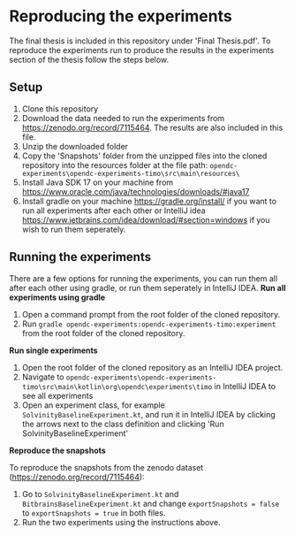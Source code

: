 
# Reproducing the experiments
The final thesis is included in this repository under 'Final Thesis.pdf'.
To reproduce the experiments run to produce the results in the experiments section of the thesis follow the steps below.

## Setup
1. Clone this repository
2. Download the data needed to run the experiments from https://zenodo.org/record/7115464. The results are also included in this file.
3. Unzip the downloaded folder
4. Copy the 'Snapshots' folder from the unzipped files into the cloned repository into the resources folder at the file path: `opendc-experiments\opendc-experiments-timo\src\main\resources\`
5. Install Java SDK 17 on your machine from https://www.oracle.com/java/technologies/downloads/#java17
6. Install gradle on your machine https://gradle.org/install/ if you want to run all experiments after each other or IntelliJ idea https://www.jetbrains.com/idea/download/#section=windows if you wish to run them seperately.

## Running the experiments
There are a few options for running the experiments, you can run them all after each other using gradle, or run them seperately in IntelliJ IDEA.
**Run all experiments using gradle**
1.  Open a command prompt from the root folder of the cloned repository.
2.  Run `gradle opendc-experiments:opendc-experiments-timo:experiment` from the root folder of the cloned repository.

**Run single experiments**
1. Open the root folder of the cloned repository as an IntelliJ IDEA project.
2. Navigate to `opendc-experiments\opendc-experiments-timo\src\main\kotlin\org\opendc\experiments\timo` in IntelliJ IDEA to see all experiments
3. Open an experiment class, for example `SolvinityBaselineExperiment.kt`, and run it in IntelliJ IDEA by clicking the arrows next to the class definition and clicking 'Run SolvinityBaselineExperiment'

**Reproduce the snapshots**

To reproduce the snapshots from the zenodo dataset (https://zenodo.org/record/7115464):
1. Go to `SolvinityBaselineExperiment.kt` and `BitbrainsBaselineExperiment.kt` and change `exportSnapshots = false` to `exportSnapshots = true` in both files.
2. Run the two experiments using the instructions above.
